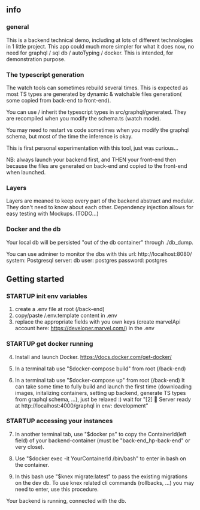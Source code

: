 ## info

### general

This is a backend technical demo, including at lots of different technologies in 1 little project.
This app could much more simpler for what it does now, no need for graphql / sql db / autoTyping / docker.
This is intended, for demonstration purpose.

### The typescript generation

The watch tools can sometimes rebuild several times. This is expected as most TS types are generated by dynamic & watchable files generation( some copied from back-end to front-end).

You can use / inherit the typescript types in src/graphql/generated. They are recompiled when you modify the schema.ts (watch mode).

You may need to restart vs code sometimes when you modify the graphql schema, but most of the time the inference is okay.

This is first personal experimentation with this tool, just was curious...

NB: always launch your backend first, and THEN your front-end then because the files are generated on back-end and copied to the front-end when launched.

### Layers

Layers are meaned to keep every part of the backend abstract and modular. They don't need to know about each other. Dependency injection allows for easy testing with Mockups. (TODO...)

### Docker and the db

Your local db will be persisted "out of the db container" through ./db_dump.

You can use adminer to monitor the dbs with this url:
http://localhost:8080/
system: Postgresql
server: db
user: postgres
password: postgres

## Getting started

### STARTUP init env variables

1. create a .env file at root (/back-end)
2. copy/paste /.env.template content in .env
3. replace the appropriate fields with you own keys (create marvelApi account here: https://developer.marvel.com/) in the .env

### STARTUP get docker running

4. Install and launch Docker. https://docs.docker.com/get-docker/

5. In a terminal tab use "$docker-compose build" from root (/back-end)

6. In a terminal tab use "$docker-compose up" from root (/back-end)
   It can take some time to fully build and launch the first time (downloading images, initalizing containers, setting up backend, generate TS types from graphql schema, ...), just be relaxed :)
   wait for "[2] 🚀 Server ready at http://localhost:4000/graphql in env: development"

### STARTUP accessing your instances

7. In another terminal tab, use "$docker ps" to copy the ContainerId(left field) of your backend-container (must be "back-end_hp-back-end" or very close).

8. Use "$docker exec -it YourContainerId /bin/bash" to enter in bash on the container.

9. In this bash use "$knex migrate:latest" to pass the existing migrations on the dev db.
   To use knex related cli commands (rollbacks, ...) you may need to enter, use this procedure.

Your backend is running, connected with the db.

